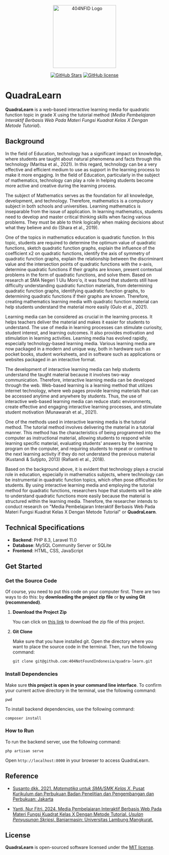 <div align="center">
    <p>
        <a href="https://github.com/404NotFoundIndonesia/" target="_blank">
            <img src="https://avatars.githubusercontent.com/u/87377917?s=200&v=4" width="200" alt="404NFID Logo">
        </a>
    </p>

 [![GitHub Stars](https://img.shields.io/github/stars/404NotFoundIndonesia/quadra-learn.svg)](https://github.com/404NotFoundIndonesia/quadra-learn/stargazers)
 [![GitHub license](https://img.shields.io/github/license/404NotFoundIndonesia/quadra-learn)](https://github.com/404NotFoundIndonesia/quadra-learn/blob/main/LICENSE)
 
</div>

# QuadraLearn

__QuadraLearn__ is a web-based interactive learning media for quadratic function topic in grade X using the tutorial method (_Media Pembelajaran Interaktif Berbasis Web Pada Materi Fungsi Kuadrat Kelas X Dengan Metode Tutorial_).

## Background

In the field of Education, technology has a significant impact on knowledge, where students are taught about natural phenomena and facts through this technology (Maritsa et al., 2021). In this regard, technology can be a very effective and efficient medium to use as support in the learning process to make it more engaging. In the field of Education, particularly in the subject of mathematics, technology can play a role in helping students become more active and creative during the learning process.

The subject of Mathematics serves as the foundation for all knowledge, development, and technology. Therefore, mathematics is a compulsory subject in both schools and universities. Learning mathematics is inseparable from the issue of application. In learning mathematics, students need to develop and master critical thinking skills when facing various problems. They must be able to think logically when making decisions about what they believe and do (Shara et al., 2019).

One of the topics in mathematics education is quadratic function. In this topic, students are required to determine the optimum value of quadratic functions, sketch quadratic function graphs, explain the influence of the coefficient x2 on quadratic functions, identify the axis of symmetry of quadratic function graphs, explain the relationship between the discriminant value and the intersection points of quadratic functions with the x-axis, determine quadratic functions if their graphs are known, present contextual problems in the form of quadratic functions, and solve them. Based on research at SMA Negeri 1 Ulu Moro'o, it was found that students still have difficulty understanding quadratic function materials, from determining quadratic function graphs, identifying quadratic function graphs, to determining quadratic functions if their graphs are known. Therefore, creating mathematics learning media with quadratic function material can help students understand the material more easily (Gulo et al., 2021).

Learning media can be considered as crucial in the learning process. It helps teachers deliver the material and makes it easier for students to understand. The use of media in learning processes can stimulate curiosity, student interest, and learning outcomes. It also provides motivation and stimulation in learning activities. Learning media has evolved rapidly, especially technology-based learning media. Various learning media are now packaged in a modern and unique way, both in hardware such as pocket books, student worksheets, and in software such as applications or websites packaged in an interactive format.

The development of interactive learning media can help students understand the taught material because it involves two-way communication. Therefore, interactive learning media can be developed through the web. Web-based learning is a learning method that utilizes internet technology, where web pages provide learning materials that can be accessed anytime and anywhere by students. Thus, the use of interactive web-based learning media can reduce static environments, create effective and engaging interactive learning processes, and stimulate student motivation (Munawarah et al., 2021).

One of the methods used in interactive learning media is the tutorial method. The tutorial method involves delivering the material in a tutorial manner. This method has the characteristics of being programmed into the computer as instructional material, allowing students to respond while learning specific material, evaluating students' answers by the learning program on the computer, and requiring students to repeat or continue to the next learning activity if they do not understand the previous material (Kustandi & Sutjipto, 2013) (Rafianti et al., 2018).

Based on the background above, it is evident that technology plays a crucial role in education, especially in mathematics subjects, where technology can be instrumental in quadratic function topics, which often pose difficulties for students. By using interactive learning media and employing the tutorial method for quadratic functions, researchers hope that students will be able to understand quadratic functions more easily because the material is structured within the learning media. Therefore, the researcher intends to conduct research on "Media Pembelajaran Interaktif Berbasis Web Pada Materi Fungsi Kuadrat Kelas X Dengan Metode Tutorial" or __QuadraLearn__.


## Technical Specifications

- __Backend__: PHP 8.3, Laravel 11.0
- __Database__: MySQL Community Server or SQLite
- __Frontend__: HTML, CSS, JavaScript

## Get Started

### Get the Source Code
Of course, you need to put this code on your computer first. There are two ways to do this: by __downloading the project zip file__ or __by using Git (recommended)__.

1. **Download the Project Zip**

    You can click on [this link](https://github.com/404NotFoundIndonesia/quadra-learn/archive/refs/heads/main.zip) to download the zip file of this project.

2. **Git Clone**

    Make sure that you have installed git. Open the directory where you want to place the source code in the terminal. Then, run the following command:
    ```shell
    git clone git@github.com:404NotFoundIndonesia/quadra-learn.git
    ```

### Install Dependencies

Make sure __this project is open in your command line interface__. To confirm your current active directory in the terminal, use the following command: 
```shell
pwd
```

To install backend dependencies, use the following command:
```shell
composer install
```

### How to Run

To run the backend server, use the following command:
```shell
php artisan serve
```

Open `http://localhost:8000` in your browser to access QuadraLearn.

## Reference

- [Susanto dkk. 2021. _Matematika untuk SMA/SMK Kelas X_. Pusat Kurikulum dan Perbukuan Badan Penelitian dan Pengembangan dan Perbukuan: Jakarta](https://static.buku.kemdikbud.go.id/content/pdf/bukuteks/kurikulum21/Matematika-BS-KLS-X.pdf)

- [Yanti, Nur Fitri. 2024. Media Pembelajaran Interaktif Berbasis Web Pada Materi Fungsi Kuadrat Kelas X Dengan Metode Tutorial. _Usulan Penyusunan Skripsi_. Banjarmasin: Universitas Lambung Mangkurat.](https://github.com/404NotFoundIndonesia/quadra-learn/blob/main/docs/proposal-skripsi.pdf)

## License

__QuadraLearn__ is open-sourced software licensed under the [MIT license](https://github.com/404NotFoundIndonesia/quadra-learn?tab=MIT-1-ov-file).
